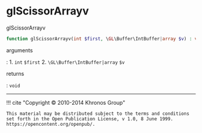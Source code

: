 # glScissorArrayv
glScissorArrayv

```php
function glScissorArrayv(int $first, \GL\Buffer\IntBuffer|array $v) : void
```

arguments

:    1. `int` `$first` 
    2. `\GL\Buffer\IntBuffer|array` `$v` 

returns

:    `void` 

---
     

!!! cite "Copyright © 2010-2014 Khronos Group"

    This material may be distributed subject to the terms and conditions set forth in the Open Publication License, v 1.0, 8 June 1999. https://opencontent.org/openpub/.